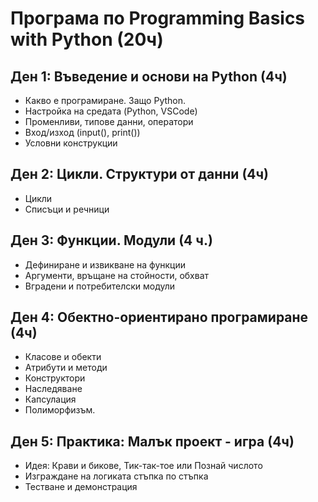 # Програма по Programming Basics with Python (20ч)

## Ден 1: Въведение и основи на Python (4ч)
- Какво е програмиране. Защо Python.
- Настройка на средата (Python, VSCode)
- Променливи, типове данни, оператори
- Вход/изход (input(), print())
- Условни конструкции


## Ден 2: Цикли. Структури от данни (4ч)
- Цикли
- Списъци и речници

## Ден 3: Функции. Модули (4 ч.)
- Дефиниране и извикване на функции
- Аргументи, връщане на стойности, обхват
- Вградени и потребителски модули

## Ден 4: Обектно-ориентирано програмиране (4ч)
- Класове и обекти
- Атрибути и методи
- Конструктори
- Наследяване
- Капсулация
- Полиморфизъм.

## Ден 5: Практика: Малък проект - игра (4ч)
- Идея: Крави и бикове, Тик-так-тое или Познай числото
- Изграждане на логиката стъпка по стъпка
- Тестване и демонстрация
